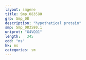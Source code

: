 ```yaml
---
layout: smgene
title: Smp_083580
grp: Smp_08
description: "hypothetical protein"
smp: Smp_083580.1
uniprot: "G4VQQ1"
length:   345
cdd: "ns"
kk: ns
categories: sm
---
```

